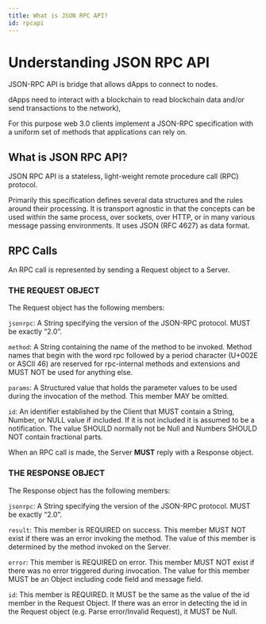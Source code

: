 ```yaml
---
title: What is JSON RPC API?
id: rpcapi
---
```


# Understanding JSON RPC API

JSON-RPC API is bridge that allows dApps to connect to nodes.

dApps need to interact with a blockchain to read blockchain data and/or send transactions to the network),

For this purpose web 3.0 clients implement a JSON-RPC specification with a uniform set of methods that applications can rely on.

## What is JSON RPC API?

JSON RPC API is a stateless, light-weight remote procedure call (RPC) protocol.

Primarily this specification defines several data structures and the rules around their processing. It is transport agnostic in that the concepts can be used within the same process, over sockets, over HTTP, or in many various message passing environments. It uses JSON (RFC 4627) as data format.

## RPC Calls

An RPC call is represented by sending a Request object to a Server.

### THE REQUEST OBJECT

The Request object has the following members:

`jsonrpc`: A String specifying the version of the JSON-RPC protocol. MUST be exactly “2.0”.

`method`: A String containing the name of the method to be invoked. Method names that begin with the word rpc followed by a period character (U+002E or ASCII 46) are reserved for rpc-internal methods and extensions and MUST NOT be used for anything else.

`params`: A Structured value that holds the parameter values to be used during the invocation of the method. This member MAY be omitted.

`id`: An identifier established by the Client that MUST contain a String, Number, or NULL value if included. If it is not included it is assumed to be a notification. The value SHOULD normally not be Null and Numbers SHOULD NOT contain fractional parts.

When an RPC call is made, the Server **MUST** reply with a Response object.

### THE RESPONSE OBJECT

The Response object has the following members:

`jsonrpc`: A String specifying the version of the JSON-RPC protocol. MUST be exactly “2.0”.

`result`: This member is REQUIRED on success. This member MUST NOT exist if there was an error invoking the method. The value of this member is determined by the method invoked on the Server.

`error`: This member is REQUIRED on error. This member MUST NOT exist if there was no error triggered during invocation. The value for this member MUST be an Object including code field and message field.

`id`: This member is REQUIRED. It MUST be the same as the value of the id member in the Request Object. If there was an error in detecting the id in the Request object (e.g. Parse error/Invalid Request), it MUST be Null.

